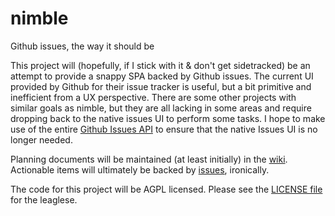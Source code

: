 nimble
======

Github issues, the way it should be


This project will (hopefully, if I stick with it & don't get sidetracked) be an attempt to provide a snappy SPA backed by Github issues.  The current UI provided by Github for their issue tracker is useful, but a bit primitive and inefficient from a UX perspective.  There are some other projects with similar goals as nimble, but they are all lacking in some areas and require dropping back to the native issues UI to perform some tasks.  I hope to make use of the entire [Github Issues API][api] to ensure that the native Issues UI is no longer needed.

Planning documents will be maintained (at least initially) in the [wiki][wiki].  Actionable items will ultimately be backed by [issues][issues], ironically.

The code for this project will be AGPL licensed.  Please see the [LICENSE file][license] for the leaglese.  


[api]: http://developer.github.com/v3/issues/
[license]: LICENSE
[wiki]: https://github.com/garstasio/nimble/wiki
[issues]: https://github.com/garstasio/nimble/issues
